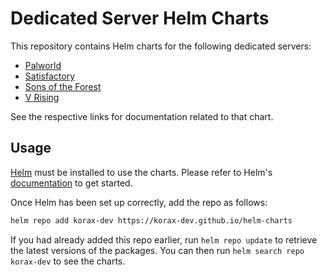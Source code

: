 # Dedicated Server Helm Charts

This repository contains Helm charts for the following dedicated servers:

- [Palworld](./charts/palworld/)
- [Satisfactory](./charts/satisfactory/)
- [Sons of the Forest](./charts/sons-of-the-forest)
- [V Rising](./charts/vrising)

See the respective links for documentation related to that chart.

## Usage

[Helm](https://helm.sh) must be installed to use the charts. Please refer to
Helm's [documentation](https://helm.sh/docs) to get started.

Once Helm has been set up correctly, add the repo as follows:

```sh
helm repo add korax-dev https://korax-dev.github.io/helm-charts
```

If you had already added this repo earlier, run `helm repo update` to retrieve
the latest versions of the packages. You can then run `helm search repo
korax-dev` to see the charts.
